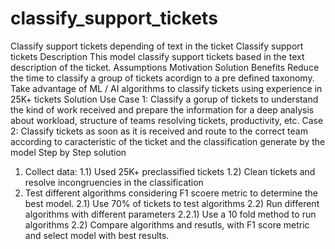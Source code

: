 # classify_support_tickets
Classify support tickets depending of text in the ticket
Classify support tickets 
Description
This model classify support tickets based in the text description of the ticket.
Assumptions
Motivation
Solution Benefits
Reduce the time to classify a group of tickets acordign to a pre defined taxonomy.
Take advantage of ML / AI algorithms to classify tickets using experience in 25K+ tickets
Solution Use
Case 1:
  Classify a gorup of tickets to understand the kind of work received and prepare the information for a deep analysis about workload, structure of teams resolving tickets, productivity, etc.
Case 2:
  Classify tickets as soon as it is received and route to the correct team according to caracteristic of the ticket and the classification generate by the model
Step by Step solution
1) Collect data:
    1.1) Used 25K+ preclassified tickets
    1.2) Clean tickets and resolve incongruencies in the classification
2) Test different algorithms considering F1 scoere metric to determine the best model.
    2.1) Use 70% of tickets to test algorithms
    2.2) Run different algorithms with different parameters
         2.2.1) Use a 10 fold method to run algorithms
    2.2) Compare algorithms and resutls, with F1 score metric and select model with best results.
    
